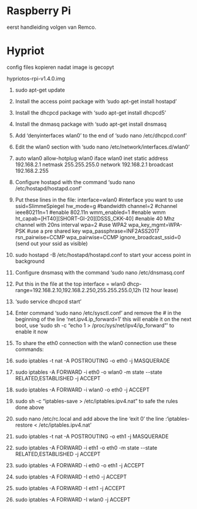 # Raspberry Pi
eerst handleiding volgen van Remco.

# Hypriot
config files kopieren nadat image is gecopyt

hypriotos-rpi-v1.4.0.img



1.	sudo apt-get update
2.	Install the access point package with ‘sudo apt-get install hostapd’
3.	Install the dhcpcd package with ‘sudo apt-get install dhcpcd5’
4.	Install the dnmasq package with ‘sudo apt-get install dnsmasq
5.	Add ‘denyinterfaces wlan0’ to the end of ‘sudo nano /etc/dhcpcd.conf’
6.	Edit the wlan0 section with ‘sudo nano /etc/network/interfaces.d/wlan0’
7.	  auto wlan0
      allow-hotplug wlan0
      iface wlan0 inet static
      address 192.168.2.1
      netmask 255.255.255.0
      network 192.168.2.1
      broadcast 192.168.2.255
8.	Configure hostapd with the command ‘sudo nano /etc/hostapd/hostapd.conf'
9.	Put these lines in the file:
    interface=wlan0 #interface you want to use
    ssid=SlimmeSpiegel
    hw_mode=g #bandwidth
    channel=2 #channel
    ieee80211n=1 #enable 802.11n
    wmm_enabled=1 #enable wmm
    ht_capab=[HT40][SHORT-GI-20][DSSS_CKK-40] #enable 40 Mhz channel with 20ns interval
    wpa=2 #use WPA2
    wpa_key_mgmt=WPA-PSK #use a pre shared key
    wpa_passphrase=INF2ASS2017
    rsn_pairwise=CCMP 
    wpa_pairwise=CCMP
    ignore_broadcast_ssid=0 (send out your ssid as visible)
10.	sudo hostapd -B /etc/hostapd/hostapd.conf to start your access point in background
11.	Configure dnsmasq with the command ‘sudo nano /etc/dnsmasq.conf
12.	Put this in the file at the top
    interface = wlan0
    dhcp-range=192.168.2.10,192.168.2.250,255.255.255.0,12h (12 hour lease)
13.	‘sudo service dhcpcd start’
14.	Enter command ‘sudo nano /etc/sysctl.conf’ and remove the # in the beginning of the line ‘net.ipv4.ip_forward=1’ this will    enable it on the next boot, use ‘sudo sh -c “echo 1 > /proc/sys/net/ipv4/ip_forward”’ to enable it now
15.	To share the eth0 connection with the wlan0 connection use these commands: 
16.	sudo iptables -t nat -A POSTROUTING -o eth0 -j MASQUERADE
17.	sudo iptables -A FORWARD -i eth0 -o wlan0 -m state --state RELATED,ESTABLISHED -j ACCEPT
18.	sudo iptables -A FORWARD -i wlan0 -o eth0 -j ACCEPT
19.	sudo sh -c “iptables-save > /etc/iptables.ipv4.nat” to safe the rules done above
20.	sudo nano /etc/rc.local and add above the line ‘exit 0’  the line :‘iptables-restore < /etc/iptables.ipv4.nat’


21.	sudo iptables -t nat -A POSTROUTING -o eth1 -j MASQUERADE
22.	sudo iptables -A FORWARD -i eth1 -o eth0 -m state --state RELATED,ESTABLISHED -j ACCEPT
23.	sudo iptables -A FORWARD -i eth0 -o eth1 -j ACCEPT
24.	sudo iptables -A FORWARD -I eth0 -j ACCEPT
25.	sudo iptables -A FORWARD -I eth1 -j ACCEPT
26.	sudo iptables -A FORWARD -I wlan0 -j ACCEPT

